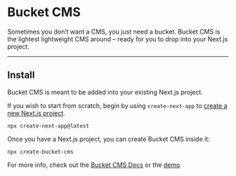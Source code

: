 # Bucket CMS

Sometimes you don’t want a CMS, you just need a bucket. Bucket CMS is the lightest lightweight CMS around – ready for you to drop into your Next.js project. 

---

## Install

Bucket CMS is meant to be added into your existing Next.js project.

If you wish to start from scratch, begin by using `create-next-app` to [create a new Next.js project](https://nextjs.org/docs/pages/api-reference/create-next-app).

```
npx create-next-app@latest
```

Once you have a Next.js project, you can create Bucket CMS inside it:

```
npx create-bucket-cms
```

For more info, check out the [Bucket CMS Docs](https://bucket-cms.vercel.app/docs) or the [demo](https://bucket-cms.vercel.app/demo)




